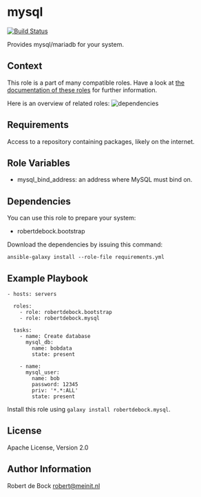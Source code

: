 mysql
=========

[![Build Status](https://travis-ci.org/robertdebock/ansible-role-mysql.svg?branch=master)](https://travis-ci.org/robertdebock/ansible-role-mysql)

Provides mysql/mariadb for your system.

Context
--------
This role is a part of many compatible roles. Have a look at [the documentation of these roles](https://robertdebock.nl/) for further information.

Here is an overview of related roles:
![dependencies](https://raw.githubusercontent.com/robertdebock/robertdebock.github.io/artifacts/mysql.png "Dependency")


Requirements
------------

Access to a repository containing packages, likely on the internet.

Role Variables
--------------

- mysql_bind_address: an address where MySQL must bind on.

Dependencies
------------

You can use this role to prepare your system:

- robertdebock.bootstrap

Download the dependencies by issuing this command:
```
ansible-galaxy install --role-file requirements.yml
```

Example Playbook
----------------

```
- hosts: servers

  roles:
    - role: robertdebock.bootstrap
    - role: robertdebock.mysql

  tasks:
    - name: Create database
      mysql_db:
        name: bobdata
        state: present

    - name:
      mysql_user:
        name: bob
        password: 12345
        priv: '*.*:ALL'
        state: present
```

Install this role using `galaxy install robertdebock.mysql`.

License
-------

Apache License, Version 2.0

Author Information
------------------

Robert de Bock <robert@meinit.nl>
